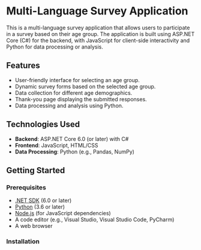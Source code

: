 # Multi-Language Survey Application

This is a multi-language survey application that allows users to participate in a survey based on their age group. The application is built using ASP.NET Core (C#) for the backend, with JavaScript for client-side interactivity and Python for data processing or analysis.

## Features

- User-friendly interface for selecting an age group.
- Dynamic survey forms based on the selected age group.
- Data collection for different age demographics.
- Thank-you page displaying the submitted responses.
- Data processing and analysis using Python.

## Technologies Used

- **Backend**: ASP.NET Core 6.0 (or later) with C#
- **Frontend**: JavaScript, HTML/CSS
- **Data Processing**: Python (e.g., Pandas, NumPy)

## Getting Started

### Prerequisites

- [.NET SDK](https://dotnet.microsoft.com/download) (6.0 or later)
- [Python](https://www.python.org/downloads/) (3.6 or later)
- [Node.js](https://nodejs.org/) (for JavaScript dependencies)
- A code editor (e.g., Visual Studio, Visual Studio Code, PyCharm)
- A web browser

### Installation

